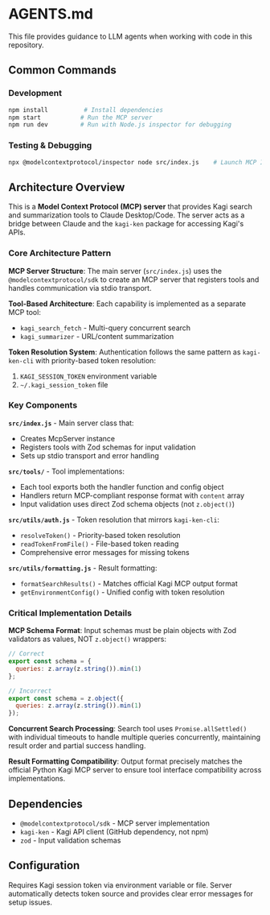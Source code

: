 # AGENTS.md

This file provides guidance to LLM agents when working with code in this repository.

## Common Commands

### Development
```bash
npm install          # Install dependencies
npm start           # Run the MCP server
npm run dev         # Run with Node.js inspector for debugging
```

### Testing & Debugging
```bash
npx @modelcontextprotocol/inspector node src/index.js    # Launch MCP Inspector at localhost:5173
```

## Architecture Overview

This is a **Model Context Protocol (MCP) server** that provides Kagi search and summarization tools to Claude Desktop/Code. The server acts as a bridge between Claude and the `kagi-ken` package for accessing Kagi's APIs.

### Core Architecture Pattern

**MCP Server Structure**: The main server (`src/index.js`) uses the `@modelcontextprotocol/sdk` to create an MCP server that registers tools and handles communication via stdio transport.

**Tool-Based Architecture**: Each capability is implemented as a separate MCP tool:
- `kagi_search_fetch` - Multi-query concurrent search
- `kagi_summarizer` - URL/content summarization

**Token Resolution System**: Authentication follows the same pattern as `kagi-ken-cli` with priority-based token resolution:
1. `KAGI_SESSION_TOKEN` environment variable  
2. `~/.kagi_session_token` file

### Key Components

**`src/index.js`** - Main server class that:
- Creates McpServer instance
- Registers tools with Zod schemas for input validation
- Sets up stdio transport and error handling

**`src/tools/`** - Tool implementations:
- Each tool exports both the handler function and config object
- Handlers return MCP-compliant response format with `content` array
- Input validation uses direct Zod schema objects (not `z.object()`)

**`src/utils/auth.js`** - Token resolution that mirrors `kagi-ken-cli`:
- `resolveToken()` - Priority-based token resolution
- `readTokenFromFile()` - File-based token reading
- Comprehensive error messages for missing tokens

**`src/utils/formatting.js`** - Result formatting:
- `formatSearchResults()` - Matches official Kagi MCP output format
- `getEnvironmentConfig()` - Unified config with token resolution

### Critical Implementation Details

**MCP Schema Format**: Input schemas must be plain objects with Zod validators as values, NOT `z.object()` wrappers:
```js
// Correct
export const schema = {
  queries: z.array(z.string()).min(1)
};

// Incorrect 
export const schema = z.object({
  queries: z.array(z.string()).min(1)
});
```

**Concurrent Search Processing**: Search tool uses `Promise.allSettled()` with individual timeouts to handle multiple queries concurrently, maintaining result order and partial success handling.

**Result Formatting Compatibility**: Output format precisely matches the official Python Kagi MCP server to ensure tool interface compatibility across implementations.

## Dependencies

- `@modelcontextprotocol/sdk` - MCP server implementation
- `kagi-ken` - Kagi API client (GitHub dependency, not npm)
- `zod` - Input validation schemas

## Configuration

Requires Kagi session token via environment variable or file. Server automatically detects token source and provides clear error messages for setup issues.
